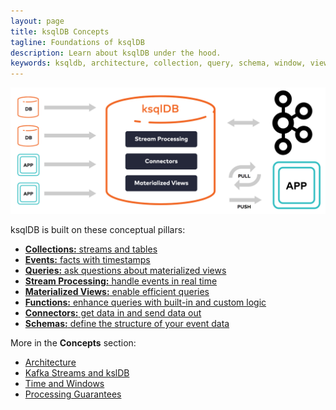 ```yaml
---
layout: page
title: ksqlDB Concepts
tagline: Foundations of ksqlDB
description: Learn about ksqlDB under the hood.
keywords: ksqldb, architecture, collection, query, schema, window, view
---
```


![Diagram of ksqlDB architecure](../img/ksqldb-architecture.png)

ksqlDB is built on these conceptual pillars:

- [**Collections:** streams and tables](collections/index.md)
- [**Events:** facts with timestamps](events.md)
- [**Queries:** ask questions about materialized views](queries/index.md)
- [**Stream Processing:** handle events in real time](stream-processing.md)
- [**Materialized Views:** enable efficient queries](materialized-views.md)
- [**Functions:** enhance queries with built-in and custom logic](functions.md)
- [**Connectors:** get data in and send data out](connectors.md)
- [**Schemas:** define the structure of your event data](schemas.md)

More in the **Concepts** section:

- [Architecture](ksqldb-architecture.md)
- [Kafka Streams and kslDB](ksqldb-and-kafka-streams.md)
- [Time and Windows](time-and-windows-in-ksqldb-queries.md)
- [Processing Guarantees](processing-guarantees.md)
